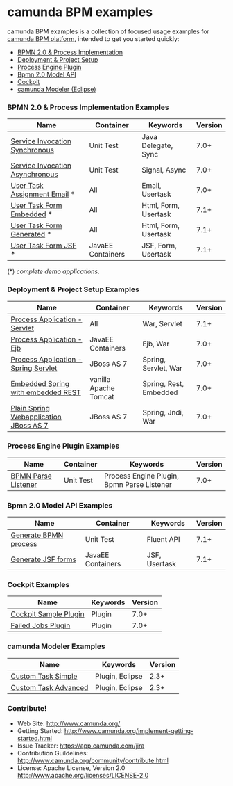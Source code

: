 camunda BPM examples
====================

camunda BPM examples is a collection of focused usage examples for [camunda BPM platform](https://github.com/camunda/camunda-bpm-platform), intended to get you started quickly:

* <a href="#bpmn-20--process-implementation-examples">BPMN 2.0 & Process Implementation</a>
* <a href="#deployment--project-setup-examples">Deployment & Project Setup</a>
* <a href="#process-engine-plugin-examples">Process Engine Plugin</a>
* <a href="#bpmn-20-model-api-examples">Bpmn 2.0 Model API</a>
* <a href="#cockpit-examples">Cockpit</a>
* <a href="#camunda-modeler-examples">camunda Modeler (Eclipse)</a>

### BPMN 2.0 & Process Implementation Examples

| Name                                                                       | Container            | Keywords                  | Version |
| ---------------------------------------------------------------------------|----------------------|---------------------------|---------|
| [Service Invocation Synchronous](/servicetask/service-invocation-synchronous)     | Unit Test            | Java Delegate, Sync       | 7.0+    |
| [Service Invocation Asynchronous](/servicetask/service-invocation-asynchronous)   | Unit Test            | Signal, Async             | 7.0+    |
| [User Task Assignment Email](/usertask/task-assignment-email) *                 | All                  | Email, Usertask           | 7.0+    |
| [User Task Form Embedded](/usertask/task-form-embedded) *                       | All                  | Html, Form, Usertask      | 7.1+    |
| [User Task Form Generated](/usertask/task-form-generated) *                     | All                  | Html, Form, Usertask      | 7.1+    |
| [User Task Form JSF](/usertask/task-form-external-jsf) *                        | JavaEE Containers    | JSF, Form, Usertask       | 7.1+    |

(*) _complete demo applications_.

### Deployment & Project Setup Examples

| Name                                                                       | Container            |  Keywords                 | Version |
| ---------------------------------------------------------------------------|----------------------|---------------------------|---------|
| [Process Application - Servlet](deployment/servlet-pa)                     | All                  | War, Servlet              | 7.1+    |
| [Process Application - Ejb](deployment/ejb-pa)                             | JavaEE Containers    | Ejb, War                  | 7.0+    |
| [Process Application - Spring Servlet](deployment/spring-servlet-pa-jboss) | JBoss AS 7           | Spring, Servlet, War      | 7.0+    |
| [Embedded Spring with embedded REST](deployment/embedded-spring-rest)      | vanilla Apache Tomcat | Spring, Rest, Embedded    | 7.0+    |
| [Plain Spring Webapplication JBoss AS 7](deployment/spring-jboss-non-pa)   | JBoss AS 7           | Spring, Jndi, War         | 7.0+    |


### Process Engine Plugin Examples

| Name                                                                       | Container            |  Keywords                 | Version |
| ---------------------------------------------------------------------------|----------------------|---------------------------|---------|
| [BPMN Parse Listener](process-engine-plugin/bpmn-parse-listener)           | Unit Test            | Process Engine Plugin, Bpmn Parse Listener | 7.0+    |

### Bpmn 2.0 Model API Examples

| Name                                                                       | Container            | Keywords                  | Version |
| ---------------------------------------------------------------------------|----------------------|---------------------------|---------|
| [Generate BPMN process](/bpmn-model-api/generate-process-fluent-api)       | Unit Test            | Fluent API                | 7.1+    |
| [Generate JSF forms](/bpmn-model-api/generate-jsf-form)                    | JavaEE Containers    | JSF, Usertask             | 7.1+    |

### Cockpit Examples

| Name                                                                       | Keywords                  | Version |
| ---------------------------------------------------------------------------|---------------------------|---------|
| [Cockpit Sample Plugin](/cockpit/cockpit-sample-plugin)                    | Plugin 					 | 7.0+    |
| [Failed Jobs Plugin](/cockpit/cockpit-failed-jobs-plugin)                  | Plugin 					 | 7.0+    |

### camunda Modeler Examples

| Name                                                                       | Keywords                  | Version |
| ---------------------------------------------------------------------------|---------------------------|---------|
| [Custom Task Simple](/modeler/custom-task-simple)                          | Plugin, Eclipse			 | 2.3+    |
| [Custom Task Advanced](/modeler/custom-task-advanced)                      | Plugin, Eclipse			 | 2.3+    |


### Contribute!

  * Web Site: http://www.camunda.org/
  * Getting Started: http://www.camunda.org/implement-getting-started.html
  * Issue Tracker: https://app.camunda.com/jira
  * Contribution Guildelines: http://www.camunda.org/community/contribute.html
  * License: Apache License, Version 2.0  http://www.apache.org/licenses/LICENSE-2.0
